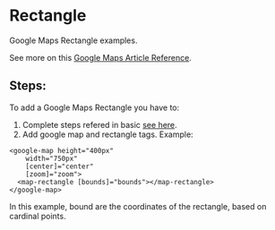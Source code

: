 # Rectangle

Google Maps Rectangle examples.

See more on this [Google Maps Article Reference](https://developers.google.com/maps/documentation/javascript?hl=es-419).

## Steps:

To add a Google Maps Rectangle you have to:

1. Complete steps refered in basic [see here](../basic/basic.md).
2. Add google map and rectangle tags. Example:

```
<google-map height="400px"
    width="750px"
    [center]="center"
    [zoom]="zoom">
  <map-rectangle [bounds]="bounds"></map-rectangle>
</google-map>
```

In this example, bound are the coordinates of the rectangle, based on cardinal points.
